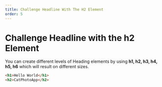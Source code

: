 ```yaml
---
title: Challenge Headline With The H2 Element
order: 5
---
```

# Challenge Headline with the h2 Element

You can create different levels of Heading elements by using **h1, h2, h3, h4, h5, h6** which will result on different sizes.

```html
<h1>Hello World</h1>
<h2>CatPhotoApp</h2>
```
